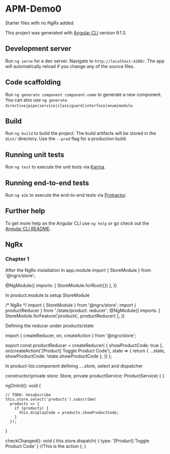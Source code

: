 # APM-Demo0

Starter files with no NgRx added.

This project was generated with [Angular CLI](https://github.com/angular/angular-cli) version 9.1.3.

## Development server

Run `ng serve` for a dev server. Navigate to `http://localhost:4200/`. The app will automatically reload if you change any of the source files.

## Code scaffolding

Run `ng generate component component-name` to generate a new component. You can also use `ng generate directive|pipe|service|class|guard|interface|enum|module`.

## Build

Run `ng build` to build the project. The build artifacts will be stored in the `dist/` directory. Use the `--prod` flag for a production build.

## Running unit tests

Run `ng test` to execute the unit tests via [Karma](https://karma-runner.github.io).

## Running end-to-end tests

Run `ng e2e` to execute the end-to-end tests via [Protractor](http://www.protractortest.org/).

## Further help

To get more help on the Angular CLI use `ng help` or go check out the [Angular CLI README](https://github.com/angular/angular-cli/blob/master/README.md).


## NgRx 
### Chapter 1
After the NgRx installation
In app.module
import { StoreModule } from '@ngrx/store';

@NgModule({
  imports: [
    StoreModule.forRoot({})
  ],
})

In product.module.ts setup StoreModule

/* NgRx */
import { StoreModule } from '@ngrx/store';
import { productReducer } from './state/product.
reducer';
@NgModule({
  imports: [
    StoreModule.forFeature('products', productReducer)
  ],
})

Defining the reducer under products/state

import { createReducer, on, createAction } from '@ngrx/store';

export const productReducer = createReducer(
  { showProductCode: true },
  on(createAction('[Product] Toggle Product Code'), state => {
    return {
      ...state,
      showProductCode: !state.showProductCode
    };
  })
);

In product-list.component defining ....store, select and dispatcher

constructor(private store: Store<any>, private productService: ProductService) { }

  ngOnInit(): void {

    // TODO: Unsubscribe
    this.store.select('products').subscribe(
      products => {
        if (products) {
          this.displayCode = products.showProductCode;
        }
      });
  }

  checkChanged(): void {
    this.store.dispatch(
      { type: '[Product] Toggle Product Code' }  //This is the action
    );
  }